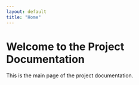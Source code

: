 ```yaml
---
layout: default
title: "Home"
---
```


# Welcome to the Project Documentation

This is the main page of the project documentation.
